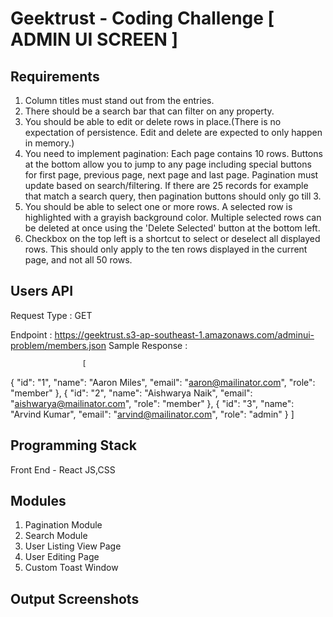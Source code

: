 # Geektrust - Coding Challenge [ ADMIN UI SCREEN ]

## Requirements
1. Column titles must stand out from the entries.
2. There should be a search bar that can filter on any property.
3. You should be able to edit or delete rows in place.(There is no expectation of persistence. Edit and delete are expected to only happen in memory.)
4. You need to implement pagination: Each page contains 10 rows. Buttons at the bottom allow you to jump to any page including special buttons for first page, previous page, next page and last page. Pagination must update based on search/filtering. If there are 25 records for example that match a search query, then pagination buttons should only go till 3.
5. You should be able to select one or more rows. A selected row is highlighted with a grayish background color. Multiple selected rows can be deleted at once using the 'Delete Selected' button at the bottom left.
6. Checkbox on the top left is a shortcut to select or deselect all displayed rows. This should only apply to the ten rows displayed in the current page, and not all 50 rows.

## Users API
Request Type :
GET

Endpoint :
https://geektrust.s3-ap-southeast-1.amazonaws.com/adminui-problem/members.json
Sample Response :
                  
                    [
  {
    "id": "1",
    "name": "Aaron Miles",
    "email": "aaron@mailinator.com",
    "role": "member"
  },
  {
    "id": "2",
    "name": "Aishwarya Naik",
    "email": "aishwarya@mailinator.com",
    "role": "member"
  },
  {
    "id": "3",
    "name": "Arvind Kumar",
    "email": "arvind@mailinator.com",
    "role": "admin"
  }
]

## Programming Stack 
Front End - React JS,CSS

## Modules
1. Pagination Module
2. Search Module
3. User Listing View Page
4. User Editing Page
5. Custom Toast Window

## Output Screenshots
